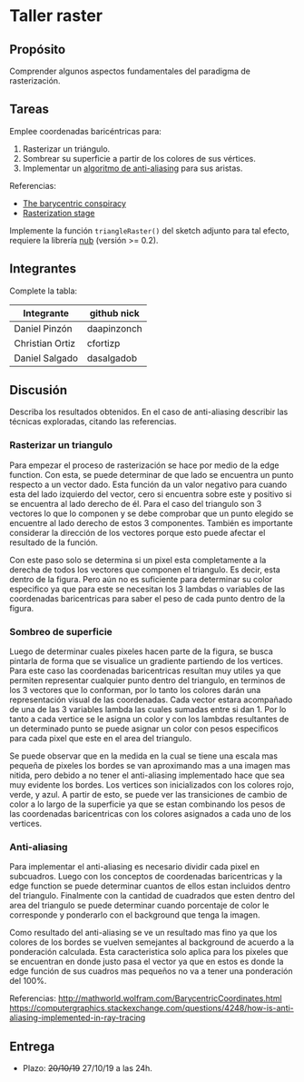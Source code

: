 # Taller raster

## Propósito

Comprender algunos aspectos fundamentales del paradigma de rasterización.

## Tareas

Emplee coordenadas baricéntricas para:

1. Rasterizar un triángulo.
2. Sombrear su superficie a partir de los colores de sus vértices.
3. Implementar un [algoritmo de anti-aliasing](https://www.scratchapixel.com/lessons/3d-basic-rendering/rasterization-practical-implementation/rasterization-practical-implementation) para sus aristas.

Referencias:

* [The barycentric conspiracy](https://fgiesen.wordpress.com/2013/02/06/the-barycentric-conspirac/)
* [Rasterization stage](https://www.scratchapixel.com/lessons/3d-basic-rendering/rasterization-practical-implementation/rasterization-stage)

Implemente la función ```triangleRaster()``` del sketch adjunto para tal efecto, requiere la librería [nub](https://github.com/visualcomputing/nub/releases) (versión >= 0.2).

## Integrantes

Complete la tabla:

| Integrante | github nick |
|------------|-------------|
|Daniel Pinzón|daapinzonch|
|Christian Ortiz|cfortizp|
|Daniel Salgado|dasalgadob|

## Discusión

Describa los resultados obtenidos. En el caso de anti-aliasing describir las técnicas exploradas, citando las referencias.

### Rasterizar un triangulo

Para empezar el proceso de rasterización se hace por medio de la edge function. Con esta, se puede determinar de que lado se encuentra un punto respecto a un vector dado. Esta función da un valor negativo para cuando esta del lado izquierdo del vector, cero si encuentra sobre este y positivo si se encuentra al lado derecho de él. Para el caso del triangulo son 3 vectores lo que lo componen y se debe comprobar que un punto elegido se encuentre al lado derecho de estos 3 componentes. También es importante considerar la dirección de los vectores porque esto puede afectar el resultado de la función.

Con este paso solo se determina si un pixel esta completamente a la derecha de todos los vectores que componen el triangulo. Es decir, esta dentro de la figura. Pero aún no es suficiente para determinar su color especifico ya que para este se necesitan los 3 lambdas o variables de las coordenadas baricentricas para saber el peso de cada punto dentro de la figura.

### Sombreo de superficie

Luego de determinar cuales pixeles hacen parte de la figura, se busca pintarla de forma que se visualice un gradiente partiendo de los vertices. Para este caso las coordenadas baricentricas resultan muy utiles ya que permiten representar cualquier punto dentro del triangulo, en terminos de los 3 vectores que lo conforman, por lo tanto los colores darán una representación visual de las coordenadas. Cada vector estara acompañado de una de las 3 variables lambda las cuales sumadas entre si dan 1. Por lo tanto a cada vertice se le asigna un color y con los lambdas resultantes de un determinado punto se puede asignar un color con pesos especificos para cada pixel que este en el area del triangulo.

Se puede observar que en la medida en la cual se tiene una escala mas pequeña de pixeles los bordes se van aproximando mas a una imagen mas nitida, pero debido a no tener el anti-aliasing implementado hace que sea muy evidente los bordes. Los vertices son inicializados con los colores rojo, verde, y azul. A partir de esto, se puede ver las transiciones de cambio de color a lo largo de la superficie ya que se estan combinando los pesos de las coordenadas baricentricas con los colores asignados a cada uno de los vertices.

### Anti-aliasing

Para implementar el anti-aliasing es necesario dividir cada pixel en subcuadros. Luego con los conceptos de coordenadas baricentricas y la edge function se puede determinar cuantos de ellos estan incluidos dentro del triangulo. Finalmente con la cantidad de cuadrados que esten dentro del area del triangulo se puede determinar cuando porcentaje de color le corresponde y ponderarlo con el background que tenga la imagen.

Como resultado del anti-aliasing se ve un resultado mas fino ya que los colores de los bordes se vuelven semejantes al background de acuerdo a la ponderación calculada. Esta caracteristica solo aplica para los pixeles que se encuentran en donde justo pasa el vector ya que en estos es donde la edge función de sus cuadros mas pequeños no va a tener una ponderación del 100%.

Referencias:
http://mathworld.wolfram.com/BarycentricCoordinates.html
https://computergraphics.stackexchange.com/questions/4248/how-is-anti-aliasing-implemented-in-ray-tracing

## Entrega

* Plazo: ~~20/10/19~~ 27/10/19 a las 24h.

